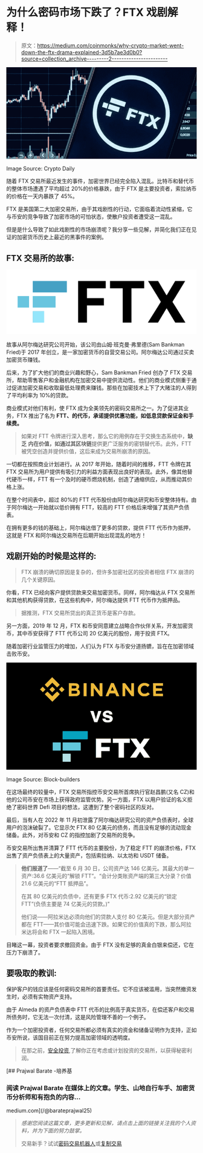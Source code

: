 # 为什么密码市场下跌了？FTX 戏剧解释！

> 原文：<https://medium.com/coinmonks/why-crypto-market-went-down-the-ftx-drama-explained-3d5b7ae3d0b0?source=collection_archive---------2----------------------->

![](img/09da41cd9d2058231227532f76195c1b.png)

Image Source: Crypto Daily

随着 FTX 交易所最近发生的事件，加密世界已经完全陷入混乱。比特币和替代币的整体市场遭遇了平均超过 20%的价格暴跌，由于 FTX 是主要投资者，索拉纳币的价格在一天内暴跌了 45%。

FTX 是美国第二大加密交易所，由于其戏剧性的行动，它面临着流动性紧缩，它与币安的竞争导致了加密市场的可怕状态，使散户投资者遭受这一混乱。

但是是什么导致了如此戏剧性的市场崩溃呢？我分享一些见解，并简化我们正在见证的加密货币历史上最近的黑事件的案例。

## FTX 交易所的故事:

![](img/4c552f911ac8d15da5a2582dddcc4881.png)

故事从阿尔梅达研究公司开始，该公司由山姆·班克曼·弗里德(Sam Bankman Fried)于 2017 年创立，是一家加密货币的自营交易公司。阿尔梅达公司通过买卖加密货币赚钱。

后来，为了扩大他们的商业兴趣和野心，Sam Bankman Fried 创办了 FTX 交易所，帮助零售客户和金融机构在加密交易中提供流动性。他们的商业模式侧重于通过促进加密交易和收取最低处理费来赚钱。那些在加密技术上下了大赌注的人得到了平均利率为 10%的贷款。

商业模式对他们有利，使 FTX 成为全美领先的密码交易所之一。为了促进其业务，FTX 推出了名为 **FTT、**的代币，承诺**提供优惠功能，如低息贷款保证金和手续费。**

> 如果对 FTT 令牌进行深入思考，那么它的用例存在于交换生态系统中，**缺乏** **内在价值，如通过其区块链**提供更广泛服务的密钥替代币。此外，FTT 被凭空创造并提供价值，这后来成为交易所崩溃的原因。

一切都在按照商业计划进行。从 2017 年开始，随着时间的推移，FTT 令牌在其 FTX 交易所为用户提供有吸引力的利益方面表现出良好的表现。此外，像其他替代硬币一样，FTT 有一个及时的硬币燃烧机制，创造了通缩供应，从而推动其价格上涨。

在整个时间表中，超过 80%的 FTT 代币股份由阿尔梅达研究和币安整体持有。由于阿尔梅达一开始就以低价拥有 FTT，较高的 FTT 价格后来增强了其资产负债表。

在拥有更多的钱的基础上，阿尔梅达借了更多的贷款，提供 FTT 代币作为抵押，这就是 FTX 和阿尔梅达交易所在后期开始出现混乱的地方！

## 戏剧开始的时候是这样的:

> FTX 崩溃的确切原因是复杂的，但许多加密社区的投资者相信 FTX 崩溃的几个关键原因。

你看，FTX 已经向客户提供贷款来交易加密货币。同样，阿尔梅达从 FTX 交易所和其他机构获得贷款，在这些机构中，阿尔梅达提供 FTT 代币作为抵押品。

> 据推测，FTX 交易所贷出的真正货币是客户存款。

另一方面，2019 年 12 月，FTX 和币安同意建立战略合作伙伴关系，开发加密货币，其中币安获得了 FTT 代币公司 20 亿美元的股份，用于投资 FTX。

随着加密行业监管压力的增加，人们认为 FTX 与币安分道扬镳，旨在在加密领域击败币安。

![](img/3adea8aa98fe00906f2daf9bee5b6648.png)

Image Source: Block-builders

在这场最终的较量中，FTX 交易所指控币安交易所首席执行官赵昌鹏(又名 CZ)和他的公司币安在市场上获得政府监管优势。另一方面，FTX 以用户验证的名义拒绝了密码世界 Defi 项目的想法，这遭到了整个密码社区的反对。

最后，当有人在 2022 年 11 月初泄露了阿尔梅达研究公司的资产负债表时，全球用户的泡沫破裂了。它显示欠 FTX 80 亿美元的债务，而且没有足够的流动现金储备。此外，对币安和 CZ 的指控加剧了交易所的竞争。

币安交易所出售并清算了 FTT 代币的主要股份，为了稳定 FTT 的崩溃价格，FTX 出售了资产负债表上的大量资产，包括索拉纳、以太坊和 USDT 储备。

> **他们报道了**——“截至 6 月 30 日，公司资产达 146 亿美元。其最大的单一资产:36.6 亿美元的“解锁 FTT”。“会计分类账资产端的第三大分录？价值 21.6 亿美元的“FTT 抵押品”。
> 
> 在其 80 亿美元的负债中，还有更多 FTX 代币:2.92 亿美元的“锁定 FTT”(负债主要是 74 亿美元的贷款。)"
> 
> 他们说——阿拉米达必须向他们的贷款人支付 80 亿美元。但是大部分资产都在 FTT——其价值可能会迅速下跌。如果它的价值真的下跌，那么阿拉米达将会和 FTX 一起陷入困境。

目睹这一幕，投资者要求撤回资金。由于 FTX 没有足够的真金白银来偿还，它在压力下崩溃了。

## 要吸取的教训:

保护客户的钱应该是任何密码交易所的首要责任。它不应该被滥用，当突然撤资发生时，必须有实物资产支持。

由于 Almeda 的资产负债表中 FTT 代币的比例高于真实货币，在偿还客户和交易所债务时，它无法一次付清，这是风险管理不善的一个例子。

作为一个加密投资者，任何交易所都必须有真实的资金和储备证明作为支持，正如币安所说，该国目前正在努力提高加密领域的透明度。

> 在那之前，[安全投资](/coinmonks/cryptocurrency-secrets-for-happy-trading-and-investment-knowing-the-mindset-74b48300d416),了解你正在考虑或计划投资的交易所，以获得秘密利润。

[](/@barateprajwal25) [## Prajwal Barate -培养基

### 阅读 Prajwal Barate 在媒体上的文章。学生、山地自行车手、加密货币分析师和有抱负的内容…

medium.com](/@barateprajwal25) 

> *感谢您阅读这篇文章，更多更新和见解，请点击上面的链接关注我的个人资料，并为下面的努力鼓掌。*
> 
> 交易新手？试试[密码交易机器人](/coinmonks/crypto-trading-bot-c2ffce8acb2a)或[复制交易](/coinmonks/top-10-crypto-copy-trading-platforms-for-beginners-d0c37c7d698c)